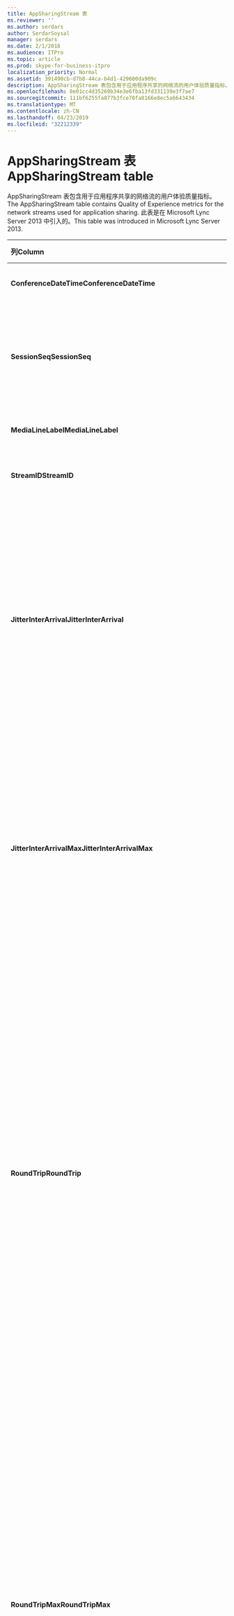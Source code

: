 ```yaml
---
title: AppSharingStream 表
ms.reviewer: ''
ms.author: serdars
author: SerdarSoysal
manager: serdars
ms.date: 2/1/2018
ms.audience: ITPro
ms.topic: article
ms.prod: skype-for-business-itpro
localization_priority: Normal
ms.assetid: 391490cb-d7b8-44ca-b4d1-429600da909c
description: AppSharingStream 表包含用于应用程序共享的网络流的用户体验质量指标。 此表是在 Microsoft Lync Server 2013 中引入的。
ms.openlocfilehash: 8e01cc4d35269b34e3e6fba13fd331139e3f7ae7
ms.sourcegitcommit: 111bf6255fa877b3fce70fa8166e8ec5a6643434
ms.translationtype: MT
ms.contentlocale: zh-CN
ms.lasthandoff: 04/23/2019
ms.locfileid: "32212339"
---
```

# <a name="appsharingstream-table"></a><span data-ttu-id="65a70-104">AppSharingStream 表</span><span class="sxs-lookup"><span data-stu-id="65a70-104">AppSharingStream table</span></span>
 
<span data-ttu-id="65a70-105">AppSharingStream 表包含用于应用程序共享的网络流的用户体验质量指标。</span><span class="sxs-lookup"><span data-stu-id="65a70-105">The AppSharingStream table contains Quality of Experience metrics for the network streams used for application sharing.</span></span> <span data-ttu-id="65a70-106">此表是在 Microsoft Lync Server 2013 中引入的。</span><span class="sxs-lookup"><span data-stu-id="65a70-106">This table was introduced in Microsoft Lync Server 2013.</span></span>
  
|<span data-ttu-id="65a70-107">**列**</span><span class="sxs-lookup"><span data-stu-id="65a70-107">**Column**</span></span>|<span data-ttu-id="65a70-108">**数据类型**</span><span class="sxs-lookup"><span data-stu-id="65a70-108">**Data Type**</span></span>|<span data-ttu-id="65a70-109">**键/索引**</span><span class="sxs-lookup"><span data-stu-id="65a70-109">**Key/Index**</span></span>|<span data-ttu-id="65a70-110">**详细信息**</span><span class="sxs-lookup"><span data-stu-id="65a70-110">**Details**</span></span>|
|:-----|:-----|:-----|:-----|
|<span data-ttu-id="65a70-111">**ConferenceDateTime**</span><span class="sxs-lookup"><span data-stu-id="65a70-111">**ConferenceDateTime**</span></span> <br/> |<span data-ttu-id="65a70-112">dateTime</span><span class="sxs-lookup"><span data-stu-id="65a70-112">dateTime</span></span>  <br/> |<span data-ttu-id="65a70-113">主、 外</span><span class="sxs-lookup"><span data-stu-id="65a70-113">Primary, Foreign</span></span>  <br/> |<span data-ttu-id="65a70-114">日期和时间的会话开始。</span><span class="sxs-lookup"><span data-stu-id="65a70-114">Date and time that the session started.</span></span>  <br/> |
|<span data-ttu-id="65a70-115">**SessionSeq**</span><span class="sxs-lookup"><span data-stu-id="65a70-115">**SessionSeq**</span></span> <br/> |<span data-ttu-id="65a70-116">int</span><span class="sxs-lookup"><span data-stu-id="65a70-116">int</span></span>  <br/> |<span data-ttu-id="65a70-117">主、 外</span><span class="sxs-lookup"><span data-stu-id="65a70-117">Primary, Foreign</span></span>  <br/> |<span data-ttu-id="65a70-118">用于区分在相同日期和相同时间开始的会话的顺序标识符。</span><span class="sxs-lookup"><span data-stu-id="65a70-118">Sequential identifier used to distinguish between sessions that started on the same date and at the same time.</span></span>  <br/> |
|<span data-ttu-id="65a70-119">**MediaLineLabel**</span><span class="sxs-lookup"><span data-stu-id="65a70-119">**MediaLineLabel**</span></span> <br/> |<span data-ttu-id="65a70-120">tinyint</span><span class="sxs-lookup"><span data-stu-id="65a70-120">tinyint</span></span>  <br/> |<span data-ttu-id="65a70-121">主、 外</span><span class="sxs-lookup"><span data-stu-id="65a70-121">Primary, Foreign</span></span>  <br/> | <span data-ttu-id="65a70-122">请参阅[自 MediaLine Table](https://docs.microsoft.com/skypeforbusiness/schema-reference/quality-of-experience-qoe-database-schema/medialine-0)。</span><span class="sxs-lookup"><span data-stu-id="65a70-122">See [MediaLine Table](https://docs.microsoft.com/skypeforbusiness/schema-reference/quality-of-experience-qoe-database-schema/medialine-0).</span></span> <br/> |
|<span data-ttu-id="65a70-123">**StreamID**</span><span class="sxs-lookup"><span data-stu-id="65a70-123">**StreamID**</span></span> <br/> |<span data-ttu-id="65a70-124">int</span><span class="sxs-lookup"><span data-stu-id="65a70-124">int</span></span>  <br/> |<span data-ttu-id="65a70-125">Primary</span><span class="sxs-lookup"><span data-stu-id="65a70-125">Primary</span></span>  <br/> |<span data-ttu-id="65a70-126">应用程序共享流的唯一标识符。</span><span class="sxs-lookup"><span data-stu-id="65a70-126">Unique identifier of the application sharing stream.</span></span>  <br/> |
|<span data-ttu-id="65a70-127">**JitterInterArrival**</span><span class="sxs-lookup"><span data-stu-id="65a70-127">**JitterInterArrival**</span></span> <br/> |<span data-ttu-id="65a70-128">int</span><span class="sxs-lookup"><span data-stu-id="65a70-128">int</span></span>  <br/> ||<span data-ttu-id="65a70-p103">在 RTP 数据包到达之间检测到的平均抖动率。（抖动是针对呼叫的“不稳定性”的度量。）高抖动值通常是由拥塞或媒体服务器超载造成的，从而导致音频失真或丢失。</span><span class="sxs-lookup"><span data-stu-id="65a70-p103">Average jitter detected between RTP packet arrivals. (Jitter is a measure of the "shakiness" of a call.) High jitter values are typically caused by congestion or an overloaded media server, and result in distorted or lost audio.</span></span>  <br/> |
|<span data-ttu-id="65a70-131">**JitterInterArrivalMax**</span><span class="sxs-lookup"><span data-stu-id="65a70-131">**JitterInterArrivalMax**</span></span> <br/> |<span data-ttu-id="65a70-132">int</span><span class="sxs-lookup"><span data-stu-id="65a70-132">int</span></span>  <br/> ||<span data-ttu-id="65a70-133">最大 RTP 数据包到达之间检测的抖动。</span><span class="sxs-lookup"><span data-stu-id="65a70-133">Maximum jitter detected between RTP packet arrivals.</span></span> <span data-ttu-id="65a70-134">（抖动是一种呼叫"抖动"）。高抖动值通常由拥塞或重载的媒体服务器上，并导致音频失真或丢失。</span><span class="sxs-lookup"><span data-stu-id="65a70-134">(Jitter is a measure of the "shakiness" of a call.) High jitter values are typically caused by congestion or an overloaded media server, and result in distorted or lost audio.</span></span>  <br/> |
|<span data-ttu-id="65a70-135">**RoundTrip**</span><span class="sxs-lookup"><span data-stu-id="65a70-135">**RoundTrip**</span></span> <br/> |<span data-ttu-id="65a70-136">int</span><span class="sxs-lookup"><span data-stu-id="65a70-136">int</span></span>  <br/> ||<span data-ttu-id="65a70-p105">实时传输协议数据包来往于另一个终结点所需的平均时间量（以毫秒为单位）。来回行程的时间小于或等于 200 毫秒被视为质量可接受。</span><span class="sxs-lookup"><span data-stu-id="65a70-p105">Average amount of (in milliseconds) required for a Real-Time Transport Protocol packet to travel to another endpoint and then back. Round-trip times of 200 milliseconds or less are considered of acceptable quality.</span></span>  <br/> <span data-ttu-id="65a70-p106">高来回行程时间值可能是由国际呼叫路由、路由配置错误或媒体服务器超载造成的，从而导致双向实时音频对话存在问题。</span><span class="sxs-lookup"><span data-stu-id="65a70-p106">High round-trip values can be caused by international call routing; a routing misconfiguration; or an overloaded media server. High round-trip times result in difficulties with two-way, real-time audio conversations.</span></span>  <br/> |
|<span data-ttu-id="65a70-141">**RoundTripMax**</span><span class="sxs-lookup"><span data-stu-id="65a70-141">**RoundTripMax**</span></span> <br/> |<span data-ttu-id="65a70-142">int</span><span class="sxs-lookup"><span data-stu-id="65a70-142">int</span></span>  <br/> ||<span data-ttu-id="65a70-143">最大量 （以毫秒计） 所需的实时传输协议数据包传输到另一个终结点，然后再返回。</span><span class="sxs-lookup"><span data-stu-id="65a70-143">Maximum amount of (in milliseconds) required for a Real-Time Transport Protocol packet to travel to another endpoint and then back.</span></span> <span data-ttu-id="65a70-144">来回行程的时间小于或等于 200 毫秒被视为质量可接受。</span><span class="sxs-lookup"><span data-stu-id="65a70-144">Round-trip times of 200 milliseconds or less are considered of acceptable quality.</span></span>  <br/> <span data-ttu-id="65a70-p108">高来回行程时间值可能是由国际呼叫路由、路由配置错误或媒体服务器超载造成的，从而导致双向实时音频对话存在问题。</span><span class="sxs-lookup"><span data-stu-id="65a70-p108">High round-trip values can be caused by international call routing; a routing misconfiguration; or an overloaded media server. High round-trip times result in difficulties with two-way, real-time audio conversations.</span></span>  <br/> |
|<span data-ttu-id="65a70-147">**PacketLossRate**</span><span class="sxs-lookup"><span data-stu-id="65a70-147">**PacketLossRate**</span></span> <br/> |<span data-ttu-id="65a70-148">float</span><span class="sxs-lookup"><span data-stu-id="65a70-148">float</span></span>  <br/> ||<span data-ttu-id="65a70-p109">平均实时传输协议 (RTP) 数据包丢失率。（当 RTP 数据包（一项用于在 Internet 中传输音频和视频的协议）无法到达其目标位置时，即发生数据包丢失。）高丢失率通常是由拥塞、带宽不足、无线拥塞/干扰或媒体服务器超载造成的。数据包丢失通常导致音频失真或丢失。</span><span class="sxs-lookup"><span data-stu-id="65a70-p109">Average rate of Real-Time Transport Protocol (RTP) packet loss. (Packet loss occurs when RTP packets, a protocol used for transmitting audio and video across the Internet, failed to reach their destination.) High loss rates are generally caused by congestion; lack of bandwidth; wireless congestion or interference; or an overloaded media server. Packet loss typically results in distorted or lost audio.</span></span>  <br/> |
|<span data-ttu-id="65a70-152">**PacketLossRateMax**</span><span class="sxs-lookup"><span data-stu-id="65a70-152">**PacketLossRateMax**</span></span> <br/> |<span data-ttu-id="65a70-153">float</span><span class="sxs-lookup"><span data-stu-id="65a70-153">float</span></span>  <br/> ||<span data-ttu-id="65a70-154">实时传输协议 (RTP) 数据包丢失的最大速率。</span><span class="sxs-lookup"><span data-stu-id="65a70-154">Maximum rate of Real-Time Transport Protocol (RTP) packet loss.</span></span> <span data-ttu-id="65a70-155">（数据包丢失发生时未能达到其目标 RTP 数据包，用于通过 Internet 传输音频和视频的协议）。由拥塞; 通常导致高丢失率缺少的带宽;无线拥塞或干扰;或重载的媒体服务器。</span><span class="sxs-lookup"><span data-stu-id="65a70-155">(Packet loss occurs when RTP packets, a protocol used for transmitting audio and video across the Internet, failed to reach their destination.) High loss rates are generally caused by congestion; lack of bandwidth; wireless congestion or interference; or an overloaded media server.</span></span> <span data-ttu-id="65a70-156">数据包丢失通常导致音频失真或丢失。</span><span class="sxs-lookup"><span data-stu-id="65a70-156">Packet loss typically results in distorted or lost audio.</span></span>  <br/> |
|<span data-ttu-id="65a70-157">**PacketUtilization**</span><span class="sxs-lookup"><span data-stu-id="65a70-157">**PacketUtilization**</span></span> <br/> |<span data-ttu-id="65a70-158">int</span><span class="sxs-lookup"><span data-stu-id="65a70-158">int</span></span>  <br/> ||<span data-ttu-id="65a70-159">发送的数据包的数目。</span><span class="sxs-lookup"><span data-stu-id="65a70-159">Number of packets sent.</span></span>  <br/> |
|<span data-ttu-id="65a70-160">**BandwidthEst**</span><span class="sxs-lookup"><span data-stu-id="65a70-160">**BandwidthEst**</span></span> <br/> |<span data-ttu-id="65a70-161">int</span><span class="sxs-lookup"><span data-stu-id="65a70-161">int</span></span>  <br/> ||<span data-ttu-id="65a70-162">可在会话结束的估计单向带宽。</span><span class="sxs-lookup"><span data-stu-id="65a70-162">Estimated one-way bandwidth available at the end of the session.</span></span> <span data-ttu-id="65a70-163">报告以位 / 秒。</span><span class="sxs-lookup"><span data-stu-id="65a70-163">Reported in bits per second.</span></span>  <br/> |
|<span data-ttu-id="65a70-164">**AppSharingPayloadDescription**</span><span class="sxs-lookup"><span data-stu-id="65a70-164">**AppSharingPayloadDescription**</span></span> <br/> |<span data-ttu-id="65a70-165">int</span><span class="sxs-lookup"><span data-stu-id="65a70-165">int</span></span>  <br/> ||<span data-ttu-id="65a70-166">应用程序共享负载的描述。</span><span class="sxs-lookup"><span data-stu-id="65a70-166">Description of the application sharing payload.</span></span>  <br/> |
|<span data-ttu-id="65a70-167">**RelativeOneWayTotal**</span><span class="sxs-lookup"><span data-stu-id="65a70-167">**RelativeOneWayTotal**</span></span> <br/> |<span data-ttu-id="65a70-168">float</span><span class="sxs-lookup"><span data-stu-id="65a70-168">float</span></span>  <br/> ||<span data-ttu-id="65a70-169">单向滞后时间总量。</span><span class="sxs-lookup"><span data-stu-id="65a70-169">Total amount of one-way latency.</span></span> <span data-ttu-id="65a70-170">相对单向延迟测量客户端和服务器之间的延迟。</span><span class="sxs-lookup"><span data-stu-id="65a70-170">Relative one-way latency measures the delay between the client and the server.</span></span>  <br/> |
|<span data-ttu-id="65a70-171">**RelativeOneWayAverage**</span><span class="sxs-lookup"><span data-stu-id="65a70-171">**RelativeOneWayAverage**</span></span> <br/> |<span data-ttu-id="65a70-172">float</span><span class="sxs-lookup"><span data-stu-id="65a70-172">float</span></span>  <br/> ||<span data-ttu-id="65a70-173">单向延迟的平均量。</span><span class="sxs-lookup"><span data-stu-id="65a70-173">Average amount of one-way latency.</span></span> <span data-ttu-id="65a70-174">相对单向延迟测量客户端和服务器之间的延迟。</span><span class="sxs-lookup"><span data-stu-id="65a70-174">Relative one-way latency measures the delay between the client and the server.</span></span>  <br/> |
|<span data-ttu-id="65a70-175">**RelativeOneWayMax**</span><span class="sxs-lookup"><span data-stu-id="65a70-175">**RelativeOneWayMax**</span></span> <br/> |<span data-ttu-id="65a70-176">float</span><span class="sxs-lookup"><span data-stu-id="65a70-176">float</span></span>  <br/> ||<span data-ttu-id="65a70-177">最大单向滞后时间量。</span><span class="sxs-lookup"><span data-stu-id="65a70-177">Maximum amount of one-way latency.</span></span> <span data-ttu-id="65a70-178">相对单向延迟测量客户端和服务器之间的延迟。</span><span class="sxs-lookup"><span data-stu-id="65a70-178">Relative one-way latency measures the delay between the client and the server.</span></span>  <br/> |
|<span data-ttu-id="65a70-179">**RelativeOneWayBurstOccurrences**</span><span class="sxs-lookup"><span data-stu-id="65a70-179">**RelativeOneWayBurstOccurrences**</span></span> <br/> |<span data-ttu-id="65a70-180">int</span><span class="sxs-lookup"><span data-stu-id="65a70-180">int</span></span>  <br/> ||<span data-ttu-id="65a70-181">总单向的突发发生次数。</span><span class="sxs-lookup"><span data-stu-id="65a70-181">Total one-way burst occurrences.</span></span> <span data-ttu-id="65a70-182">"突发"传输是其中数据排列中而不是稳定的不可预知间歇传输。</span><span class="sxs-lookup"><span data-stu-id="65a70-182">A "bursty" transmission is a transmission where data flows in unpredictable bursts as opposed to a steady stream.</span></span> <span data-ttu-id="65a70-183">此指标来衡量客户端和服务器之间的数据流。</span><span class="sxs-lookup"><span data-stu-id="65a70-183">This metric measures data flow between the client and the server.</span></span>  <br/> |
|<span data-ttu-id="65a70-184">**RelativeOneWayBurstDensity**</span><span class="sxs-lookup"><span data-stu-id="65a70-184">**RelativeOneWayBurstDensity**</span></span> <br/> |<span data-ttu-id="65a70-185">float</span><span class="sxs-lookup"><span data-stu-id="65a70-185">float</span></span>  <br/> ||<span data-ttu-id="65a70-186">总单向的突发密度。</span><span class="sxs-lookup"><span data-stu-id="65a70-186">Total one-way burst density.</span></span> <span data-ttu-id="65a70-187">"突发"传输是其中数据排列中而不是稳定的不可预知间歇传输。</span><span class="sxs-lookup"><span data-stu-id="65a70-187">A "bursty" transmission is a transmission where data flows in unpredictable bursts as opposed to a steady stream.</span></span> <span data-ttu-id="65a70-188">此指标来衡量客户端和服务器之间的数据流。</span><span class="sxs-lookup"><span data-stu-id="65a70-188">This metric measures data flow between the client and the server.</span></span>  <br/> |
|<span data-ttu-id="65a70-189">**RelativeOneWayBurstDuration**</span><span class="sxs-lookup"><span data-stu-id="65a70-189">**RelativeOneWayBurstDuration**</span></span> <br/> |<span data-ttu-id="65a70-190">float</span><span class="sxs-lookup"><span data-stu-id="65a70-190">float</span></span>  <br/> ||<span data-ttu-id="65a70-191">总单向的突发持续时间。</span><span class="sxs-lookup"><span data-stu-id="65a70-191">Total one-way burst duration.</span></span> <span data-ttu-id="65a70-192">"突发"传输是其中数据排列中而不是稳定的不可预知间歇传输。</span><span class="sxs-lookup"><span data-stu-id="65a70-192">A "bursty" transmission is a transmission where data flows in unpredictable bursts as opposed to a steady stream.</span></span> <span data-ttu-id="65a70-193">此指标来衡量客户端和服务器之间的数据流。</span><span class="sxs-lookup"><span data-stu-id="65a70-193">This metric measures data flow between the client and the server.</span></span>  <br/> |
|<span data-ttu-id="65a70-194">**RelativeOneWayGapOccurrences**</span><span class="sxs-lookup"><span data-stu-id="65a70-194">**RelativeOneWayGapOccurrences**</span></span> <br/> |<span data-ttu-id="65a70-195">int</span><span class="sxs-lookup"><span data-stu-id="65a70-195">int</span></span>  <br/> ||<span data-ttu-id="65a70-196">总单向的间隙发生次数。</span><span class="sxs-lookup"><span data-stu-id="65a70-196">Total one-way gap occurrences.</span></span> <span data-ttu-id="65a70-197">"突发"传输是传输其中数据排列中而不是稳定流; 无法预料间歇间隙指示这些间歇之间的延迟。</span><span class="sxs-lookup"><span data-stu-id="65a70-197">A "bursty" transmission is a transmission where data flows in unpredictable bursts as opposed to a steady stream; gaps indicate delays between these bursts.</span></span> <span data-ttu-id="65a70-198">此指标来衡量客户端和服务器之间的数据流。</span><span class="sxs-lookup"><span data-stu-id="65a70-198">This metric measures data flow between the client and the server.</span></span>  <br/> |
|<span data-ttu-id="65a70-199">**RelativeOneWayGapDensity**</span><span class="sxs-lookup"><span data-stu-id="65a70-199">**RelativeOneWayGapDensity**</span></span> <br/> |<span data-ttu-id="65a70-200">float</span><span class="sxs-lookup"><span data-stu-id="65a70-200">float</span></span>  <br/> ||<span data-ttu-id="65a70-201">总单向的间隙密度。</span><span class="sxs-lookup"><span data-stu-id="65a70-201">Total one-way gap density.</span></span> <span data-ttu-id="65a70-202">"突发"传输是传输其中数据排列中而不是稳定流; 无法预料间歇间隙指示这些间歇之间的延迟。</span><span class="sxs-lookup"><span data-stu-id="65a70-202">A "bursty" transmission is a transmission where data flows in unpredictable bursts as opposed to a steady stream; gaps indicate delays between these bursts.</span></span> <span data-ttu-id="65a70-203">此指标来衡量客户端和服务器之间的数据流。</span><span class="sxs-lookup"><span data-stu-id="65a70-203">This metric measures data flow between the client and the server.</span></span>  <br/> |
|<span data-ttu-id="65a70-204">**RelativeOneWayGapDuration**</span><span class="sxs-lookup"><span data-stu-id="65a70-204">**RelativeOneWayGapDuration**</span></span> <br/> |<span data-ttu-id="65a70-205">float</span><span class="sxs-lookup"><span data-stu-id="65a70-205">float</span></span>  <br/> ||<span data-ttu-id="65a70-206">总单向的间隙持续时间。</span><span class="sxs-lookup"><span data-stu-id="65a70-206">Total one-way gap duration.</span></span> <span data-ttu-id="65a70-207">"突发"传输是传输其中数据排列中而不是稳定流; 无法预料间歇间隙指示这些间歇之间的延迟。</span><span class="sxs-lookup"><span data-stu-id="65a70-207">A "bursty" transmission is a transmission where data flows in unpredictable bursts as opposed to a steady stream; gaps indicate delays between these bursts.</span></span> <span data-ttu-id="65a70-208">此指标来衡量客户端和服务器之间的数据流。</span><span class="sxs-lookup"><span data-stu-id="65a70-208">This metric measures data flow between the client and the server.</span></span>  <br/> |
|<span data-ttu-id="65a70-209">**ApplicationSharingType**</span><span class="sxs-lookup"><span data-stu-id="65a70-209">**ApplicationSharingType**</span></span> <br/> |<span data-ttu-id="65a70-210">varChar(256)</span><span class="sxs-lookup"><span data-stu-id="65a70-210">varChar(256)</span></span>  <br/> ||<span data-ttu-id="65a70-211">应用程序角色 （共享者或查看器） 和内容类型。</span><span class="sxs-lookup"><span data-stu-id="65a70-211">Application role (Sharer or Viewer) and content type.</span></span>  <br/> |
|<span data-ttu-id="65a70-212">**RDPTileProcessingLatencyTotal**</span><span class="sxs-lookup"><span data-stu-id="65a70-212">**RDPTileProcessingLatencyTotal**</span></span> <br/> |<span data-ttu-id="65a70-213">float</span><span class="sxs-lookup"><span data-stu-id="65a70-213">float</span></span>  <br/> ||<span data-ttu-id="65a70-214">远程桌面协议 (RDP) 图块的总处理时间。</span><span class="sxs-lookup"><span data-stu-id="65a70-214">Total processing time for remote desktop protocol (RDP) tiles.</span></span> <span data-ttu-id="65a70-215">更高的总等于查看体验中较长的延迟。</span><span class="sxs-lookup"><span data-stu-id="65a70-215">A higher total equates to a longer delay in the viewing experience.</span></span>  <br/> |
|<span data-ttu-id="65a70-216">**RDPTileProcessingLatencyAverage**</span><span class="sxs-lookup"><span data-stu-id="65a70-216">**RDPTileProcessingLatencyAverage**</span></span> <br/> |<span data-ttu-id="65a70-217">float</span><span class="sxs-lookup"><span data-stu-id="65a70-217">float</span></span>  <br/> ||<span data-ttu-id="65a70-218">远程桌面协议 (RDP) 的平均处理时间平铺。</span><span class="sxs-lookup"><span data-stu-id="65a70-218">Average processing time for remote desktop protocol (RDP) tiles.</span></span> <span data-ttu-id="65a70-219">更高的总等于查看体验中较长的延迟。</span><span class="sxs-lookup"><span data-stu-id="65a70-219">A higher total equates to a longer delay in the viewing experience.</span></span>  <br/> |
|<span data-ttu-id="65a70-220">**RDPTileProcessingLatencyMax**</span><span class="sxs-lookup"><span data-stu-id="65a70-220">**RDPTileProcessingLatencyMax**</span></span> <br/> |<span data-ttu-id="65a70-221">float</span><span class="sxs-lookup"><span data-stu-id="65a70-221">float</span></span>  <br/> ||<span data-ttu-id="65a70-222">远程桌面协议 (RDP) 图块的最长处理时间。</span><span class="sxs-lookup"><span data-stu-id="65a70-222">Maximum processing time for remote desktop protocol (RDP) tiles.</span></span> <span data-ttu-id="65a70-223">更高的总等于查看体验中较长的延迟。</span><span class="sxs-lookup"><span data-stu-id="65a70-223">A higher total equates to a longer delay in the viewing experience.</span></span>  <br/> |
|<span data-ttu-id="65a70-224">**RDPTileProcessingLatencyBurstOccurrences**</span><span class="sxs-lookup"><span data-stu-id="65a70-224">**RDPTileProcessingLatencyBurstOccurrences**</span></span> <br/> |<span data-ttu-id="65a70-225">int</span><span class="sxs-lookup"><span data-stu-id="65a70-225">int</span></span>  <br/> ||<span data-ttu-id="65a70-226">在远程桌面协议 (RDP) 图块的处理时间突发发生次数。</span><span class="sxs-lookup"><span data-stu-id="65a70-226">Burst occurrences in the processing time for remote desktop protocol (RDP) tiles.</span></span> <span data-ttu-id="65a70-227">"突发"传输是其中数据排列中而不是稳定的不可预知间歇传输。</span><span class="sxs-lookup"><span data-stu-id="65a70-227">A "bursty" transmission is a transmission where data flows in unpredictable bursts as opposed to a steady stream.</span></span>  <br/> |
|<span data-ttu-id="65a70-228">**RDPTileProcessingLatencyBurstDensity**</span><span class="sxs-lookup"><span data-stu-id="65a70-228">**RDPTileProcessingLatencyBurstDensity**</span></span> <br/> |<span data-ttu-id="65a70-229">float</span><span class="sxs-lookup"><span data-stu-id="65a70-229">float</span></span>  <br/> ||<span data-ttu-id="65a70-230">远程桌面协议 (RDP) 图块的处理时间中的突发密度。</span><span class="sxs-lookup"><span data-stu-id="65a70-230">Burst density in the processing time for remote desktop protocol (RDP) tiles.</span></span> <span data-ttu-id="65a70-231">"突发"传输是其中数据排列中而不是稳定的不可预知间歇传输。</span><span class="sxs-lookup"><span data-stu-id="65a70-231">A "bursty" transmission is a transmission where data flows in unpredictable bursts as opposed to a steady stream.</span></span>  <br/> |
|<span data-ttu-id="65a70-232">**RDPTileProcessingLatencyBurstDuration**</span><span class="sxs-lookup"><span data-stu-id="65a70-232">**RDPTileProcessingLatencyBurstDuration**</span></span> <br/> |<span data-ttu-id="65a70-233">float</span><span class="sxs-lookup"><span data-stu-id="65a70-233">float</span></span>  <br/> ||<span data-ttu-id="65a70-234">突发持续时间在远程桌面协议 (RDP) 图块的处理时间。</span><span class="sxs-lookup"><span data-stu-id="65a70-234">Burst duration in the processing time for remote desktop protocol (RDP) tiles.</span></span> <span data-ttu-id="65a70-235">"突发"传输是其中数据排列中而不是稳定的不可预知间歇传输。</span><span class="sxs-lookup"><span data-stu-id="65a70-235">A "bursty" transmission is a transmission where data flows in unpredictable bursts as opposed to a steady stream.</span></span>  <br/> |
|<span data-ttu-id="65a70-236">**RDPTileProcessingLatencyGapOccurrences**</span><span class="sxs-lookup"><span data-stu-id="65a70-236">**RDPTileProcessingLatencyGapOccurrences**</span></span> <br/> |<span data-ttu-id="65a70-237">int</span><span class="sxs-lookup"><span data-stu-id="65a70-237">int</span></span>  <br/> ||<span data-ttu-id="65a70-238">远程桌面协议 (RDP) 图块的处理时间中的间隙发生次数。</span><span class="sxs-lookup"><span data-stu-id="65a70-238">Gap occurrences in the processing time for remote desktop protocol (RDP) tiles.</span></span>  <br/> |
|<span data-ttu-id="65a70-239">**RDPTileProcessingLatencyGapDensity**</span><span class="sxs-lookup"><span data-stu-id="65a70-239">**RDPTileProcessingLatencyGapDensity**</span></span> <br/> |<span data-ttu-id="65a70-240">float</span><span class="sxs-lookup"><span data-stu-id="65a70-240">float</span></span>  <br/> ||<span data-ttu-id="65a70-241">远程桌面协议 (RDP) 图块的处理时间中的间隙密度。</span><span class="sxs-lookup"><span data-stu-id="65a70-241">Gap density in the processing time for remote desktop protocol (RDP) tiles.</span></span> <span data-ttu-id="65a70-242">低的间隙密度等于更好的观看体验。</span><span class="sxs-lookup"><span data-stu-id="65a70-242">Low gap density equates to a better viewing experience.</span></span>  <br/> |
|<span data-ttu-id="65a70-243">**RDPTileProcessingLatencyGapDuration**</span><span class="sxs-lookup"><span data-stu-id="65a70-243">**RDPTileProcessingLatencyGapDuration**</span></span> <br/> |<span data-ttu-id="65a70-244">float</span><span class="sxs-lookup"><span data-stu-id="65a70-244">float</span></span>  <br/> ||<span data-ttu-id="65a70-245">远程桌面协议 (RDP) 图块的处理时间间隙持续时间。</span><span class="sxs-lookup"><span data-stu-id="65a70-245">Gap duration in the processing time for remote desktop protocol (RDP) tiles.</span></span> <span data-ttu-id="65a70-246">简短的间隙持续时间相当于更好的观看体验。</span><span class="sxs-lookup"><span data-stu-id="65a70-246">Short gap durations equate to a better viewing experience.</span></span>  <br/> |
|<span data-ttu-id="65a70-247">**CaptureTileRateTotal**</span><span class="sxs-lookup"><span data-stu-id="65a70-247">**CaptureTileRateTotal**</span></span> <br/> |<span data-ttu-id="65a70-248">float</span><span class="sxs-lookup"><span data-stu-id="65a70-248">float</span></span>  <br/> ||<span data-ttu-id="65a70-249">（以每秒的图块） 捕获图块的总速率。</span><span class="sxs-lookup"><span data-stu-id="65a70-249">Total rate of captured tiles (in tiles per second).</span></span>  <br/> |
|<span data-ttu-id="65a70-250">**CaptureTileRateAverage**</span><span class="sxs-lookup"><span data-stu-id="65a70-250">**CaptureTileRateAverage**</span></span> <br/> |<span data-ttu-id="65a70-251">float</span><span class="sxs-lookup"><span data-stu-id="65a70-251">float</span></span>  <br/> ||<span data-ttu-id="65a70-252">平均速率 （以每秒的图块） 捕获图块数为单位。</span><span class="sxs-lookup"><span data-stu-id="65a70-252">Average rate of captured tiles (in tiles per second).</span></span>  <br/> |
|<span data-ttu-id="65a70-253">**CaptureTileRateMax**</span><span class="sxs-lookup"><span data-stu-id="65a70-253">**CaptureTileRateMax**</span></span> <br/> |<span data-ttu-id="65a70-254">float</span><span class="sxs-lookup"><span data-stu-id="65a70-254">float</span></span>  <br/> ||<span data-ttu-id="65a70-255">（以每秒的图块） 捕获图块的最大速率。</span><span class="sxs-lookup"><span data-stu-id="65a70-255">Maximum rate of captured tiles (in tiles per second).</span></span>  <br/> |
|<span data-ttu-id="65a70-256">**CaptureTileRateBurstOccurrences**</span><span class="sxs-lookup"><span data-stu-id="65a70-256">**CaptureTileRateBurstOccurrences**</span></span> <br/> |<span data-ttu-id="65a70-257">int</span><span class="sxs-lookup"><span data-stu-id="65a70-257">in t</span></span>  <br/> ||<span data-ttu-id="65a70-258">速率 （以每秒的图块） 捕获图块的突发发生次数。</span><span class="sxs-lookup"><span data-stu-id="65a70-258">Burst occurrences in the rate of captured tiles (in tiles per second).</span></span>  <br/> |
|<span data-ttu-id="65a70-259">**CaptureTileRateBurstDensity**</span><span class="sxs-lookup"><span data-stu-id="65a70-259">**CaptureTileRateBurstDensity**</span></span> <br/> |<span data-ttu-id="65a70-260">float</span><span class="sxs-lookup"><span data-stu-id="65a70-260">float</span></span>  <br/> ||<span data-ttu-id="65a70-261">（以每秒的图块） 捕获图块速率的突发密度。</span><span class="sxs-lookup"><span data-stu-id="65a70-261">Burst density in the rate of captured tiles (in tiles per second).</span></span>  <br/> |
|<span data-ttu-id="65a70-262">**CaptureTileRateBurstDuration**</span><span class="sxs-lookup"><span data-stu-id="65a70-262">**CaptureTileRateBurstDuration**</span></span> <br/> |<span data-ttu-id="65a70-263">float</span><span class="sxs-lookup"><span data-stu-id="65a70-263">float</span></span>  <br/> ||<span data-ttu-id="65a70-264">（以每秒的图块） 捕获图块速率的突发持续时间。</span><span class="sxs-lookup"><span data-stu-id="65a70-264">Burst duration in the rate of captured tiles (in tiles per second).</span></span>  <br/> |
|<span data-ttu-id="65a70-265">**CaptureTileRateGapOccurrences**</span><span class="sxs-lookup"><span data-stu-id="65a70-265">**CaptureTileRateGapOccurrences**</span></span> <br/> |<span data-ttu-id="65a70-266">int</span><span class="sxs-lookup"><span data-stu-id="65a70-266">int</span></span>  <br/> ||<span data-ttu-id="65a70-267">（以每秒的图块） 捕获图块速率的间隙发生次数。</span><span class="sxs-lookup"><span data-stu-id="65a70-267">Gap occurrences in the rate of captured tiles (in tiles per second).</span></span>  <br/> |
|<span data-ttu-id="65a70-268">**CaptureTileRateGapDensity**</span><span class="sxs-lookup"><span data-stu-id="65a70-268">**CaptureTileRateGapDensity**</span></span> <br/> |<span data-ttu-id="65a70-269">float</span><span class="sxs-lookup"><span data-stu-id="65a70-269">float</span></span>  <br/> ||<span data-ttu-id="65a70-270">（以每秒的图块） 捕获图块速率的间隙密度。</span><span class="sxs-lookup"><span data-stu-id="65a70-270">Gap density in the rate of captured tiles (in tiles per second).</span></span>  <br/> |
|<span data-ttu-id="65a70-271">**CaptureTileRateGapDuration**</span><span class="sxs-lookup"><span data-stu-id="65a70-271">**CaptureTileRateGapDuration**</span></span> <br/> |<span data-ttu-id="65a70-272">float</span><span class="sxs-lookup"><span data-stu-id="65a70-272">float</span></span>  <br/> ||<span data-ttu-id="65a70-273">（以每秒的图块） 捕获图块速率的间隙持续时间。</span><span class="sxs-lookup"><span data-stu-id="65a70-273">Gap duration in the rate of captured tiles (in tiles per second).</span></span>  <br/> |
|<span data-ttu-id="65a70-274">**SpoiledTilePercentTotal**</span><span class="sxs-lookup"><span data-stu-id="65a70-274">**SpoiledTilePercentTotal**</span></span> <br/> |<span data-ttu-id="65a70-275">float</span><span class="sxs-lookup"><span data-stu-id="65a70-275">float</span></span>  <br/> ||<span data-ttu-id="65a70-276">未送达查看器，但已而被丢弃和已被新鲜内容覆盖的内容的总百分比。</span><span class="sxs-lookup"><span data-stu-id="65a70-276">Total percentage of the content that did not reach the viewer but was instead discarded and overwritten by fresh content.</span></span>  <br/> |
|<span data-ttu-id="65a70-277">**SpoiledTilePercentAverage**</span><span class="sxs-lookup"><span data-stu-id="65a70-277">**SpoiledTilePercentAverage**</span></span> <br/> |<span data-ttu-id="65a70-278">float</span><span class="sxs-lookup"><span data-stu-id="65a70-278">float</span></span>  <br/> ||<span data-ttu-id="65a70-279">未送达查看器，但已而被丢弃和已被新鲜内容覆盖的内容的平均百分比。</span><span class="sxs-lookup"><span data-stu-id="65a70-279">Average percentage of the content that did not reach the viewer but was instead discarded and overwritten by fresh content.</span></span>  <br/> |
|<span data-ttu-id="65a70-280">**SpoiledTilePercentMax**</span><span class="sxs-lookup"><span data-stu-id="65a70-280">**SpoiledTilePercentMax**</span></span> <br/> |<span data-ttu-id="65a70-281">float</span><span class="sxs-lookup"><span data-stu-id="65a70-281">float</span></span>  <br/> ||<span data-ttu-id="65a70-282">未送达查看器，但已而被丢弃和已被新鲜内容覆盖的内容的最大百分比。</span><span class="sxs-lookup"><span data-stu-id="65a70-282">Maximum percentage of the content that did not reach the viewer but was instead discarded and overwritten by fresh content.</span></span>  <br/> |
|<span data-ttu-id="65a70-283">**SpoiledTilePercentBurstOccurrences**</span><span class="sxs-lookup"><span data-stu-id="65a70-283">**SpoiledTilePercentBurstOccurrences**</span></span> <br/> |<span data-ttu-id="65a70-284">int</span><span class="sxs-lookup"><span data-stu-id="65a70-284">int</span></span>  <br/> ||<span data-ttu-id="65a70-285">突发发生次数未到达查看器，但已而被丢弃和已被新鲜内容覆盖的内容。</span><span class="sxs-lookup"><span data-stu-id="65a70-285">Burst occurrences for the content that did not reach the viewer but was instead discarded and overwritten by fresh content.</span></span>  <br/> |
|<span data-ttu-id="65a70-286">**SpoiledTilePercentBurstDensity**</span><span class="sxs-lookup"><span data-stu-id="65a70-286">**SpoiledTilePercentBurstDensity**</span></span> <br/> |<span data-ttu-id="65a70-287">float</span><span class="sxs-lookup"><span data-stu-id="65a70-287">float</span></span>  <br/> ||<span data-ttu-id="65a70-288">突发密度未到达查看器，但已而被丢弃和已被新鲜内容覆盖的内容。</span><span class="sxs-lookup"><span data-stu-id="65a70-288">Burst density for the content that did not reach the viewer but was instead discarded and overwritten by fresh content.</span></span>  <br/> |
|<span data-ttu-id="65a70-289">**SpoiledTilePercentBurstDuration**</span><span class="sxs-lookup"><span data-stu-id="65a70-289">**SpoiledTilePercentBurstDuration**</span></span> <br/> |<span data-ttu-id="65a70-290">float</span><span class="sxs-lookup"><span data-stu-id="65a70-290">float</span></span>  <br/> ||<span data-ttu-id="65a70-291">突发持续时间没有到达查看器，但已而被丢弃和已被新鲜内容覆盖的内容。</span><span class="sxs-lookup"><span data-stu-id="65a70-291">Burst duration for the content that did not reach the viewer but was instead discarded and overwritten by fresh content.</span></span>  <br/> |
|<span data-ttu-id="65a70-292">**SpoiledTilePercentGapOccurrences**</span><span class="sxs-lookup"><span data-stu-id="65a70-292">**SpoiledTilePercentGapOccurrences**</span></span> <br/> |<span data-ttu-id="65a70-293">int</span><span class="sxs-lookup"><span data-stu-id="65a70-293">int</span></span>  <br/> ||<span data-ttu-id="65a70-294">未送达查看器，但已而被丢弃和已被新鲜内容覆盖的内容的间隙发生次数。</span><span class="sxs-lookup"><span data-stu-id="65a70-294">Gap occurrences for the content that did not reach the viewer but was instead discarded and overwritten by fresh content.</span></span>  <br/> |
|<span data-ttu-id="65a70-295">**SpoiledTilePercentGapDensity**</span><span class="sxs-lookup"><span data-stu-id="65a70-295">**SpoiledTilePercentGapDensity**</span></span> <br/> |<span data-ttu-id="65a70-296">float</span><span class="sxs-lookup"><span data-stu-id="65a70-296">float</span></span>  <br/> ||<span data-ttu-id="65a70-297">未送达查看器，但已而被丢弃和已被新鲜内容覆盖的内容的间隙密度。</span><span class="sxs-lookup"><span data-stu-id="65a70-297">Gap density for the content that did not reach the viewer but was instead discarded and overwritten by fresh content.</span></span>  <br/> |
|<span data-ttu-id="65a70-298">**SpoiledTilePercentGapDuration**</span><span class="sxs-lookup"><span data-stu-id="65a70-298">**SpoiledTilePercentGapDuration**</span></span> <br/> |<span data-ttu-id="65a70-299">float</span><span class="sxs-lookup"><span data-stu-id="65a70-299">float</span></span>  <br/> ||<span data-ttu-id="65a70-300">未送达查看器，但已而被丢弃和已被新鲜内容覆盖的内容的间隙持续时间。</span><span class="sxs-lookup"><span data-stu-id="65a70-300">Gap duration for the content that did not reach the viewer but was instead discarded and overwritten by fresh content.</span></span>  <br/> |
|<span data-ttu-id="65a70-301">**ScrapingFrameRateTotal**</span><span class="sxs-lookup"><span data-stu-id="65a70-301">**ScrapingFrameRateTotal**</span></span> <br/> |<span data-ttu-id="65a70-302">float</span><span class="sxs-lookup"><span data-stu-id="65a70-302">float</span></span>  <br/> ||<span data-ttu-id="65a70-303">总从图形源擦除的帧数。</span><span class="sxs-lookup"><span data-stu-id="65a70-303">Total number of frames scraped from the graphics source.</span></span>  <br/> |
|<span data-ttu-id="65a70-304">**ScrapingFrameRateAverage**</span><span class="sxs-lookup"><span data-stu-id="65a70-304">**ScrapingFrameRateAverage**</span></span> <br/> |<span data-ttu-id="65a70-305">float</span><span class="sxs-lookup"><span data-stu-id="65a70-305">float</span></span>  <br/> ||<span data-ttu-id="65a70-306">平均从图形源擦除的帧数。</span><span class="sxs-lookup"><span data-stu-id="65a70-306">Average number of frames scraped from the graphics source.</span></span>  <br/> |
|<span data-ttu-id="65a70-307">**ScrapingFrameRateMax**</span><span class="sxs-lookup"><span data-stu-id="65a70-307">**ScrapingFrameRateMax**</span></span> <br/> |<span data-ttu-id="65a70-308">float</span><span class="sxs-lookup"><span data-stu-id="65a70-308">float</span></span>  <br/> ||<span data-ttu-id="65a70-309">最大从图形源擦除的帧数。</span><span class="sxs-lookup"><span data-stu-id="65a70-309">Maximum number of frames scraped from the graphics source.</span></span>  <br/> |
|<span data-ttu-id="65a70-310">**ScrapingFrameRateBurstOccurrences**</span><span class="sxs-lookup"><span data-stu-id="65a70-310">**ScrapingFrameRateBurstOccurrences**</span></span> <br/> |<span data-ttu-id="65a70-311">int</span><span class="sxs-lookup"><span data-stu-id="65a70-311">int</span></span>  <br/> ||<span data-ttu-id="65a70-312">从图形源擦除的帧数的突发发生次数。</span><span class="sxs-lookup"><span data-stu-id="65a70-312">Burst occurrences in the frames scraped from the graphics source.</span></span>  <br/> |
|<span data-ttu-id="65a70-313">**ScrapingFrameRateBurstDensity**</span><span class="sxs-lookup"><span data-stu-id="65a70-313">**ScrapingFrameRateBurstDensity**</span></span> <br/> |<span data-ttu-id="65a70-314">float</span><span class="sxs-lookup"><span data-stu-id="65a70-314">float</span></span>  <br/> ||<span data-ttu-id="65a70-315">从图形源擦除的帧数的突发密度。</span><span class="sxs-lookup"><span data-stu-id="65a70-315">Burst density in the frames scraped from the graphics source.</span></span>  <br/> |
|<span data-ttu-id="65a70-316">**ScrapingFrameRateBurstDuration**</span><span class="sxs-lookup"><span data-stu-id="65a70-316">**ScrapingFrameRateBurstDuration**</span></span> <br/> |<span data-ttu-id="65a70-317">float</span><span class="sxs-lookup"><span data-stu-id="65a70-317">float</span></span>  <br/> ||<span data-ttu-id="65a70-318">从图形源擦除的帧数的突发持续时间。</span><span class="sxs-lookup"><span data-stu-id="65a70-318">Burst duration in the frames scraped from the graphics source.</span></span>  <br/> |
|<span data-ttu-id="65a70-319">**ScrapingFrameRateGapOccurrences**</span><span class="sxs-lookup"><span data-stu-id="65a70-319">**ScrapingFrameRateGapOccurrences**</span></span> <br/> |<span data-ttu-id="65a70-320">int</span><span class="sxs-lookup"><span data-stu-id="65a70-320">int</span></span>  <br/> ||<span data-ttu-id="65a70-321">从图形源擦除的帧数的间隙发生次数。</span><span class="sxs-lookup"><span data-stu-id="65a70-321">Gap occurrences in the frames scraped from the graphics source.</span></span>  <br/> |
|<span data-ttu-id="65a70-322">**ScrapingFrameRateGapDensity**</span><span class="sxs-lookup"><span data-stu-id="65a70-322">**ScrapingFrameRateGapDensity**</span></span> <br/> |<span data-ttu-id="65a70-323">float</span><span class="sxs-lookup"><span data-stu-id="65a70-323">float</span></span>  <br/> ||<span data-ttu-id="65a70-324">从图形源擦除的帧数的间隙密度。</span><span class="sxs-lookup"><span data-stu-id="65a70-324">Gap density in the frames scraped from the graphics source.</span></span>  <br/> |
|<span data-ttu-id="65a70-325">**ScrapingFrameRateGapDuration**</span><span class="sxs-lookup"><span data-stu-id="65a70-325">**ScrapingFrameRateGapDuration**</span></span> <br/> |<span data-ttu-id="65a70-326">float</span><span class="sxs-lookup"><span data-stu-id="65a70-326">float</span></span>  <br/> ||<span data-ttu-id="65a70-327">从图形源擦除的帧数的间隙持续时间。</span><span class="sxs-lookup"><span data-stu-id="65a70-327">Gap duration in the frames scraped from the graphics source.</span></span>  <br/> |
|<span data-ttu-id="65a70-328">**IncomingTileRateTotal**</span><span class="sxs-lookup"><span data-stu-id="65a70-328">**IncomingTileRateTotal**</span></span> <br/> |<span data-ttu-id="65a70-329">float</span><span class="sxs-lookup"><span data-stu-id="65a70-329">float</span></span>  <br/> ||<span data-ttu-id="65a70-330">查看者收到的总传入帧速率。</span><span class="sxs-lookup"><span data-stu-id="65a70-330">Total incoming frame rate as received by the viewer.</span></span>  <br/> |
|<span data-ttu-id="65a70-331">**IncomingTileRateAverage**</span><span class="sxs-lookup"><span data-stu-id="65a70-331">**IncomingTileRateAverage**</span></span> <br/> |<span data-ttu-id="65a70-332">float</span><span class="sxs-lookup"><span data-stu-id="65a70-332">float</span></span>  <br/> ||<span data-ttu-id="65a70-333">查看者收到的平均传入帧速率。</span><span class="sxs-lookup"><span data-stu-id="65a70-333">Average incoming frame rate as received by the viewer.</span></span>  <br/> |
|<span data-ttu-id="65a70-334">**IncomingTileRateMax**</span><span class="sxs-lookup"><span data-stu-id="65a70-334">**IncomingTileRateMax**</span></span> <br/> |<span data-ttu-id="65a70-335">float</span><span class="sxs-lookup"><span data-stu-id="65a70-335">float</span></span>  <br/> ||<span data-ttu-id="65a70-336">查看者收到，最大传入图块速率。</span><span class="sxs-lookup"><span data-stu-id="65a70-336">Maximum incoming tile rate as received by the viewer.</span></span>  <br/> |
|<span data-ttu-id="65a70-337">**IncomingTileRateBurstOccurrences**</span><span class="sxs-lookup"><span data-stu-id="65a70-337">**IncomingTileRateBurstOccurrences**</span></span> <br/> |<span data-ttu-id="65a70-338">int</span><span class="sxs-lookup"><span data-stu-id="65a70-338">int</span></span>  <br/> ||<span data-ttu-id="65a70-339">查看者收到的传入图块速率的突发发生次数。</span><span class="sxs-lookup"><span data-stu-id="65a70-339">Burst occurrences in the incoming tile rate as received by the viewer.</span></span>  <br/> |
|<span data-ttu-id="65a70-340">**IncomingTileRateBurstDensity**</span><span class="sxs-lookup"><span data-stu-id="65a70-340">**IncomingTileRateBurstDensity**</span></span> <br/> |<span data-ttu-id="65a70-341">float</span><span class="sxs-lookup"><span data-stu-id="65a70-341">float</span></span>  <br/> ||<span data-ttu-id="65a70-342">查看者收到的传入图块速率的突发密度。</span><span class="sxs-lookup"><span data-stu-id="65a70-342">Burst density in the incoming tile rate as received by the viewer.</span></span>  <br/> |
|<span data-ttu-id="65a70-343">**IncomingTileRateBurstDuration**</span><span class="sxs-lookup"><span data-stu-id="65a70-343">**IncomingTileRateBurstDuration**</span></span> <br/> |<span data-ttu-id="65a70-344">float</span><span class="sxs-lookup"><span data-stu-id="65a70-344">float</span></span>  <br/> ||<span data-ttu-id="65a70-345">查看者收到的传入图块速率的突发持续时间。</span><span class="sxs-lookup"><span data-stu-id="65a70-345">Burst duration in the incoming tile rate as received by the viewer.</span></span>  <br/> |
|<span data-ttu-id="65a70-346">**IncomingTileRateGapOccurrences**</span><span class="sxs-lookup"><span data-stu-id="65a70-346">**IncomingTileRateGapOccurrences**</span></span> <br/> |<span data-ttu-id="65a70-347">int</span><span class="sxs-lookup"><span data-stu-id="65a70-347">int</span></span>  <br/> ||<span data-ttu-id="65a70-348">查看者收到的传入图块速率的间隙发生次数。</span><span class="sxs-lookup"><span data-stu-id="65a70-348">Gap occurrences in the incoming tile rate as received by the viewer.</span></span>  <br/> |
|<span data-ttu-id="65a70-349">**IncomingTileRateGapDensity**</span><span class="sxs-lookup"><span data-stu-id="65a70-349">**IncomingTileRateGapDensity**</span></span> <br/> |<span data-ttu-id="65a70-350">float</span><span class="sxs-lookup"><span data-stu-id="65a70-350">float</span></span>  <br/> ||<span data-ttu-id="65a70-351">查看者收到的传入图块速率的间隙密度。</span><span class="sxs-lookup"><span data-stu-id="65a70-351">Gap density in the incoming tile rate as received by the viewer.</span></span>  <br/> |
|<span data-ttu-id="65a70-352">**IncomingTileRateGapDuration**</span><span class="sxs-lookup"><span data-stu-id="65a70-352">**IncomingTileRateGapDuration**</span></span> <br/> |<span data-ttu-id="65a70-353">float</span><span class="sxs-lookup"><span data-stu-id="65a70-353">float</span></span>  <br/> ||<span data-ttu-id="65a70-354">查看者收到的传入图块速率的间隙持续时间。</span><span class="sxs-lookup"><span data-stu-id="65a70-354">Gap duration in the incoming tile rate as received by the viewer.</span></span>  <br/> |
|<span data-ttu-id="65a70-355">**IncomingFrameRateTotal**</span><span class="sxs-lookup"><span data-stu-id="65a70-355">**IncomingFrameRateTotal**</span></span> <br/> |<span data-ttu-id="65a70-356">float</span><span class="sxs-lookup"><span data-stu-id="65a70-356">float</span></span>  <br/> ||<span data-ttu-id="65a70-357">查看者收到的总传入帧速率。</span><span class="sxs-lookup"><span data-stu-id="65a70-357">Total incoming frame rate as received by the viewer.</span></span>  <br/> |
|<span data-ttu-id="65a70-358">**IncomingFrameRateAverage**</span><span class="sxs-lookup"><span data-stu-id="65a70-358">**IncomingFrameRateAverage**</span></span> <br/> |<span data-ttu-id="65a70-359">float</span><span class="sxs-lookup"><span data-stu-id="65a70-359">float</span></span>  <br/> ||<span data-ttu-id="65a70-360">查看者收到的平均传入帧速率。</span><span class="sxs-lookup"><span data-stu-id="65a70-360">Average incoming frame rate as received by the viewer.</span></span>  <br/> |
|<span data-ttu-id="65a70-361">**IncomingFrameRateMax**</span><span class="sxs-lookup"><span data-stu-id="65a70-361">**IncomingFrameRateMax**</span></span> <br/> |<span data-ttu-id="65a70-362">float</span><span class="sxs-lookup"><span data-stu-id="65a70-362">float</span></span>  <br/> ||<span data-ttu-id="65a70-363">查看者收到的最大传入帧速率。</span><span class="sxs-lookup"><span data-stu-id="65a70-363">Maximum incoming frame rate as received by the viewer.</span></span>  <br/> |
|<span data-ttu-id="65a70-364">**IncomingFrameRateBurstOccurrences**</span><span class="sxs-lookup"><span data-stu-id="65a70-364">**IncomingFrameRateBurstOccurrences**</span></span> <br/> |<span data-ttu-id="65a70-365">int</span><span class="sxs-lookup"><span data-stu-id="65a70-365">int</span></span>  <br/> ||<span data-ttu-id="65a70-366">查看者收到的传入帧速率的突发发生次数。</span><span class="sxs-lookup"><span data-stu-id="65a70-366">Burst occurrences in the incoming frame rate as received by the viewer.</span></span>  <br/> |
|<span data-ttu-id="65a70-367">**IncomingFrameRateBurstDensity**</span><span class="sxs-lookup"><span data-stu-id="65a70-367">**IncomingFrameRateBurstDensity**</span></span> <br/> |<span data-ttu-id="65a70-368">float</span><span class="sxs-lookup"><span data-stu-id="65a70-368">float</span></span>  <br/> ||<span data-ttu-id="65a70-369">查看者收到的传入帧速率的突发密度。</span><span class="sxs-lookup"><span data-stu-id="65a70-369">Burst density in the incoming frame rate as received by the viewer.</span></span>  <br/> |
|<span data-ttu-id="65a70-370">**IncomingFrameRateBurstDuration**</span><span class="sxs-lookup"><span data-stu-id="65a70-370">**IncomingFrameRateBurstDuration**</span></span> <br/> |<span data-ttu-id="65a70-371">float</span><span class="sxs-lookup"><span data-stu-id="65a70-371">float</span></span>  <br/> ||<span data-ttu-id="65a70-372">查看者收到的传入帧速率的突发持续时间。</span><span class="sxs-lookup"><span data-stu-id="65a70-372">Burst duration in the incoming frame rate as received by the viewer.</span></span>  <br/> |
|<span data-ttu-id="65a70-373">**IncomingFrameRateGapOccurrences**</span><span class="sxs-lookup"><span data-stu-id="65a70-373">**IncomingFrameRateGapOccurrences**</span></span> <br/> |<span data-ttu-id="65a70-374">int</span><span class="sxs-lookup"><span data-stu-id="65a70-374">int</span></span>  <br/> ||<span data-ttu-id="65a70-375">查看者收到的传入帧速率的间隙发生次数。</span><span class="sxs-lookup"><span data-stu-id="65a70-375">Gap occurrences in the incoming frame rate as received by the viewer.</span></span>  <br/> |
|<span data-ttu-id="65a70-376">**IncomingFrameRateGapDensity**</span><span class="sxs-lookup"><span data-stu-id="65a70-376">**IncomingFrameRateGapDensity**</span></span> <br/> |<span data-ttu-id="65a70-377">float</span><span class="sxs-lookup"><span data-stu-id="65a70-377">float</span></span>  <br/> ||<span data-ttu-id="65a70-378">查看者收到的传入帧速率的间隙密度。</span><span class="sxs-lookup"><span data-stu-id="65a70-378">Gap density in the incoming frame rate as received by the viewer.</span></span>  <br/> |
|<span data-ttu-id="65a70-379">**IncomingFrameRateDuration**</span><span class="sxs-lookup"><span data-stu-id="65a70-379">**IncomingFrameRateDuration**</span></span> <br/> |<span data-ttu-id="65a70-380">float</span><span class="sxs-lookup"><span data-stu-id="65a70-380">float</span></span>  <br/> ||<span data-ttu-id="65a70-381">查看者收到的传入帧速率的间隙持续时间。</span><span class="sxs-lookup"><span data-stu-id="65a70-381">Gap duration in the incoming frame rate as received by the viewer.</span></span>  <br/> |
|<span data-ttu-id="65a70-382">**OutgoingTileRateTotal**</span><span class="sxs-lookup"><span data-stu-id="65a70-382">**OutgoingTileRateTotal**</span></span> <br/> |<span data-ttu-id="65a70-383">float</span><span class="sxs-lookup"><span data-stu-id="65a70-383">float</span></span>  <br/> ||<span data-ttu-id="65a70-384">发件人的总传出图块速率。</span><span class="sxs-lookup"><span data-stu-id="65a70-384">Total outgoing tile rate for the sender.</span></span>  <br/> |
|<span data-ttu-id="65a70-385">**OutgoingTileRateAverage**</span><span class="sxs-lookup"><span data-stu-id="65a70-385">**OutgoingTileRateAverage**</span></span> <br/> |<span data-ttu-id="65a70-386">float</span><span class="sxs-lookup"><span data-stu-id="65a70-386">float</span></span>  <br/> ||<span data-ttu-id="65a70-387">发件人的平均传出图块速率。</span><span class="sxs-lookup"><span data-stu-id="65a70-387">Average outgoing tile rate for the sender.</span></span>  <br/> |
|<span data-ttu-id="65a70-388">**OutgoingTileRateMax**</span><span class="sxs-lookup"><span data-stu-id="65a70-388">**OutgoingTileRateMax**</span></span> <br/> |<span data-ttu-id="65a70-389">float</span><span class="sxs-lookup"><span data-stu-id="65a70-389">float</span></span>  <br/> ||<span data-ttu-id="65a70-390">发件人的最大传出图块速率。</span><span class="sxs-lookup"><span data-stu-id="65a70-390">Maximum outgoing tile rate for the sender.</span></span>  <br/> |
|<span data-ttu-id="65a70-391">**OutgoingTileRateBurstOccurrences**</span><span class="sxs-lookup"><span data-stu-id="65a70-391">**OutgoingTileRateBurstOccurrences**</span></span> <br/> |<span data-ttu-id="65a70-392">int</span><span class="sxs-lookup"><span data-stu-id="65a70-392">int</span></span>  <br/> ||<span data-ttu-id="65a70-393">发送者的传出图块速率的突发发生次数。</span><span class="sxs-lookup"><span data-stu-id="65a70-393">Burst occurrences in the outgoing tile rate for the sender.</span></span>  <br/> |
|<span data-ttu-id="65a70-394">**OutgoingTileRateBurstDensity**</span><span class="sxs-lookup"><span data-stu-id="65a70-394">**OutgoingTileRateBurstDensity**</span></span> <br/> |<span data-ttu-id="65a70-395">float</span><span class="sxs-lookup"><span data-stu-id="65a70-395">float</span></span>  <br/> ||<span data-ttu-id="65a70-396">发送者的传出图块速率的突发密度。</span><span class="sxs-lookup"><span data-stu-id="65a70-396">Burst density in the outgoing tile rate for the sender.</span></span>  <br/> |
|<span data-ttu-id="65a70-397">**OutgoingTileRateBurstDuration**</span><span class="sxs-lookup"><span data-stu-id="65a70-397">**OutgoingTileRateBurstDuration**</span></span> <br/> |<span data-ttu-id="65a70-398">float</span><span class="sxs-lookup"><span data-stu-id="65a70-398">float</span></span>  <br/> ||<span data-ttu-id="65a70-399">发件人的传出图块速率的突发持续时间。</span><span class="sxs-lookup"><span data-stu-id="65a70-399">Burst duration in the outgoing tile rate for the sender.</span></span>  <br/> |
|<span data-ttu-id="65a70-400">**OutgoingTileRateGapOccurrences**</span><span class="sxs-lookup"><span data-stu-id="65a70-400">**OutgoingTileRateGapOccurrences**</span></span> <br/> |<span data-ttu-id="65a70-401">int</span><span class="sxs-lookup"><span data-stu-id="65a70-401">int</span></span>  <br/> ||<span data-ttu-id="65a70-402">间隙发生次数的传出图块速率的发件人。</span><span class="sxs-lookup"><span data-stu-id="65a70-402">Gap occurrences in the outgoing tile rate for the sender.</span></span>  <br/> |
|<span data-ttu-id="65a70-403">**OutgoingTileRateGapDensity**</span><span class="sxs-lookup"><span data-stu-id="65a70-403">**OutgoingTileRateGapDensity**</span></span> <br/> |<span data-ttu-id="65a70-404">float</span><span class="sxs-lookup"><span data-stu-id="65a70-404">float</span></span>  <br/> ||<span data-ttu-id="65a70-405">发送者的传出图块速率的间隙密度。</span><span class="sxs-lookup"><span data-stu-id="65a70-405">Gap density in the outgoing tile rate for the sender.</span></span>  <br/> |
|<span data-ttu-id="65a70-406">**OutgoingTileRateGapDuration**</span><span class="sxs-lookup"><span data-stu-id="65a70-406">**OutgoingTileRateGapDuration**</span></span> <br/> |<span data-ttu-id="65a70-407">float</span><span class="sxs-lookup"><span data-stu-id="65a70-407">float</span></span>  <br/> ||<span data-ttu-id="65a70-408">发送者的传出图块速率的间隙持续时间。</span><span class="sxs-lookup"><span data-stu-id="65a70-408">Gap duration in the outgoing tile rate for the sender.</span></span>  <br/> |
|<span data-ttu-id="65a70-409">**OutgoingFrameRateTotal**</span><span class="sxs-lookup"><span data-stu-id="65a70-409">**OutgoingFrameRateTotal**</span></span> <br/> |<span data-ttu-id="65a70-410">float</span><span class="sxs-lookup"><span data-stu-id="65a70-410">float</span></span>  <br/> ||<span data-ttu-id="65a70-411">发件人的总传出帧速率。</span><span class="sxs-lookup"><span data-stu-id="65a70-411">Total outgoing frame rate for the sender.</span></span>  <br/> |
|<span data-ttu-id="65a70-412">**OutgoingFrameRateAverage**</span><span class="sxs-lookup"><span data-stu-id="65a70-412">**OutgoingFrameRateAverage**</span></span> <br/> |<span data-ttu-id="65a70-413">float</span><span class="sxs-lookup"><span data-stu-id="65a70-413">float</span></span>  <br/> ||<span data-ttu-id="65a70-414">发件人的平均传出帧速率。</span><span class="sxs-lookup"><span data-stu-id="65a70-414">average outgoing frame rate for the sender.</span></span>  <br/> |
|<span data-ttu-id="65a70-415">**OutgoingFrameRateMax**</span><span class="sxs-lookup"><span data-stu-id="65a70-415">**OutgoingFrameRateMax**</span></span> <br/> |<span data-ttu-id="65a70-416">float</span><span class="sxs-lookup"><span data-stu-id="65a70-416">float</span></span>  <br/> ||<span data-ttu-id="65a70-417">发件人的最大传出帧速率。</span><span class="sxs-lookup"><span data-stu-id="65a70-417">Maximum outgoing frame rate for the sender.</span></span>  <br/> |
|<span data-ttu-id="65a70-418">**OutgoingFrameRateBurstOccurrences**</span><span class="sxs-lookup"><span data-stu-id="65a70-418">**OutgoingFrameRateBurstOccurrences**</span></span> <br/> |<span data-ttu-id="65a70-419">int</span><span class="sxs-lookup"><span data-stu-id="65a70-419">int</span></span>  <br/> ||<span data-ttu-id="65a70-420">发送者的传出帧速率的突发发生次数。</span><span class="sxs-lookup"><span data-stu-id="65a70-420">Burst occurrences in the outgoing frame rate for the sender.</span></span>  <br/> |
|<span data-ttu-id="65a70-421">**OutgoingFrameRateBurstDensity**</span><span class="sxs-lookup"><span data-stu-id="65a70-421">**OutgoingFrameRateBurstDensity**</span></span> <br/> |<span data-ttu-id="65a70-422">float</span><span class="sxs-lookup"><span data-stu-id="65a70-422">float</span></span>  <br/> ||<span data-ttu-id="65a70-423">发送者的传出帧速率的突发密度。</span><span class="sxs-lookup"><span data-stu-id="65a70-423">Burst density in the outgoing frame rate for the sender.</span></span>  <br/> |
|<span data-ttu-id="65a70-424">**OutgoingFrameRateBurstDuration**</span><span class="sxs-lookup"><span data-stu-id="65a70-424">**OutgoingFrameRateBurstDuration**</span></span> <br/> |<span data-ttu-id="65a70-425">float</span><span class="sxs-lookup"><span data-stu-id="65a70-425">float</span></span>  <br/> ||<span data-ttu-id="65a70-426">发件人的传出帧速率的突发持续时间。</span><span class="sxs-lookup"><span data-stu-id="65a70-426">Burst duration in the outgoing frame rate for the sender.</span></span>  <br/> |
|<span data-ttu-id="65a70-427">**OutgoingFrameRateGapOccurrences**</span><span class="sxs-lookup"><span data-stu-id="65a70-427">**OutgoingFrameRateGapOccurrences**</span></span> <br/> |<span data-ttu-id="65a70-428">int</span><span class="sxs-lookup"><span data-stu-id="65a70-428">int</span></span>  <br/> ||<span data-ttu-id="65a70-429">间隙发生次数的传出帧速率的发件人。</span><span class="sxs-lookup"><span data-stu-id="65a70-429">Gap occurrences in the outgoing frame rate for the sender.</span></span>  <br/> |
|<span data-ttu-id="65a70-430">**OutgoingFrameRateGapDensity**</span><span class="sxs-lookup"><span data-stu-id="65a70-430">**OutgoingFrameRateGapDensity**</span></span> <br/> |<span data-ttu-id="65a70-431">float</span><span class="sxs-lookup"><span data-stu-id="65a70-431">float</span></span>  <br/> ||<span data-ttu-id="65a70-432">发送者的传出帧速率的间隙密度。</span><span class="sxs-lookup"><span data-stu-id="65a70-432">Gap density in the outgoing frame rate for the sender.</span></span>  <br/> |
|<span data-ttu-id="65a70-433">**OutgoingFrameRateGapDuration**</span><span class="sxs-lookup"><span data-stu-id="65a70-433">**OutgoingFrameRateGapDuration**</span></span> <br/> |<span data-ttu-id="65a70-434">float</span><span class="sxs-lookup"><span data-stu-id="65a70-434">float</span></span>  <br/> ||<span data-ttu-id="65a70-435">发送者的传出帧速率的间隙持续时间。</span><span class="sxs-lookup"><span data-stu-id="65a70-435">Gap duration in the outgoing frame rate for the sender.</span></span>  <br/> |
|<span data-ttu-id="65a70-436">**AverageRectangleHeight**</span><span class="sxs-lookup"><span data-stu-id="65a70-436">**AverageRectangleHeight**</span></span> <br/> |<span data-ttu-id="65a70-437">int</span><span class="sxs-lookup"><span data-stu-id="65a70-437">int</span></span>  <br/> ||<span data-ttu-id="65a70-438">平均视频分辨率高度，以像素为单位。</span><span class="sxs-lookup"><span data-stu-id="65a70-438">Average video resolution height, in pixels.</span></span>  <br/> |
|<span data-ttu-id="65a70-439">**AverageRectangleWidth**</span><span class="sxs-lookup"><span data-stu-id="65a70-439">**AverageRectangleWidth**</span></span> <br/> |<span data-ttu-id="65a70-440">int</span><span class="sxs-lookup"><span data-stu-id="65a70-440">int</span></span>  <br/> ||<span data-ttu-id="65a70-441">平均视频分辨率宽度，以像素为单位。</span><span class="sxs-lookup"><span data-stu-id="65a70-441">Average video resolution width, in pixels.</span></span>  <br/> |
|<span data-ttu-id="65a70-442">**入站**</span><span class="sxs-lookup"><span data-stu-id="65a70-442">**Inbound**</span></span> <br/> |<span data-ttu-id="65a70-443">bit</span><span class="sxs-lookup"><span data-stu-id="65a70-443">bit</span></span>  <br/> ||<span data-ttu-id="65a70-444">入站传输的平均帧速率 （以每秒帧数）。</span><span class="sxs-lookup"><span data-stu-id="65a70-444">Average frame rate (in frames per second) for inbound transmissions.</span></span>  <br/> |
|<span data-ttu-id="65a70-445">**出站**</span><span class="sxs-lookup"><span data-stu-id="65a70-445">**Outbound**</span></span> <br/> |<span data-ttu-id="65a70-446">bit</span><span class="sxs-lookup"><span data-stu-id="65a70-446">bit</span></span>  <br/> ||<span data-ttu-id="65a70-447">出站传输的平均帧速率 （以每秒帧数）。</span><span class="sxs-lookup"><span data-stu-id="65a70-447">Average frame rate (in frames per second) for outbound transmissions.</span></span>  <br/> |
|<span data-ttu-id="65a70-448">**SenderIsCallerPAI**</span><span class="sxs-lookup"><span data-stu-id="65a70-448">**SenderIsCallerPAI**</span></span> <br/> |<span data-ttu-id="65a70-449">bit</span><span class="sxs-lookup"><span data-stu-id="65a70-449">bit</span></span>  <br/> ||<span data-ttu-id="65a70-450">1 表示流方向从呼叫者到被叫方。</span><span class="sxs-lookup"><span data-stu-id="65a70-450">1 means the stream direction is from the caller to callee.</span></span>  <br/> <span data-ttu-id="65a70-451">0 表示流方向从被叫方到呼叫者。</span><span class="sxs-lookup"><span data-stu-id="65a70-451">0 means the stream direction is from the callee to the caller.</span></span>  <br/> |
   

